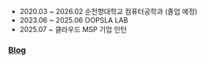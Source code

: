 
- 2020.03 ~ 2026.02 순천향대학교 컴퓨터공학과 (졸업 예정)
- 2023.06 ~ 2025.06 OOPSLA LAB 
- 2025.07 ~ 클라우드 MSP 기업 인턴

### [Blog](https://sooondubu.tistory.com)
